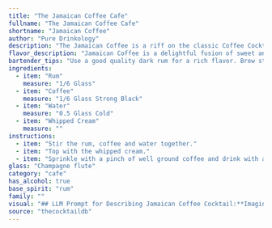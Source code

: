 ```yaml
---
title: "The Jamaican Coffee Cafe"
fullname: "The Jamaican Coffee Cafe"
shortname: "Jamaican Coffee"
author: "Pure Drinkology"
description: "The Jamaican Coffee is a riff on the classic Coffee Cocktail family, likely originating in the Caribbean. The rum adds a tropical twist to the traditional coffee and cream base, making it a perfect after-dinner drink. "
flavor_description: "Jamaican Coffee is a delightful fusion of sweet and bold flavors. The smooth rum provides a warm, caramel-like base, while the rich coffee adds a robust, earthy complexity.  A hint of water balances the sweetness, and the fluffy whipped cream adds a touch of airy lightness, culminating in a creamy, decadent finish. "
bartender_tips: "Use a good quality dark rum for a rich flavor. Brew strong coffee, ideally with a French press, and let it cool completely before mixing.  Chill the rum and water beforehand.  For the whipped cream, use a good quality heavy cream and add a pinch of powdered sugar.  Layer the ingredients carefully for a visually appealing presentation. "
ingredients:
  - item: "Rum"
    measure: "1/6 Glass"
  - item: "Coffee"
    measure: "1/6 Glass Strong Black"
  - item: "Water"
    measure: "0.5 Glass Cold"
  - item: "Whipped Cream"
    measure: ""
instructions:
  - item: "Stir the rum, coffee and water together."
  - item: "Top with the whipped cream."
  - item: "Sprinkle with a pinch of well ground coffee and drink with a straw."
glass: "Champagne flute"
category: "cafe"
has_alcohol: true
base_spirit: "rum"
family: ""
visual: "## LLM Prompt for Describing Jamaican Coffee Cocktail:**Imagine a tall, elegant glass filled with a rich, dark brown liquid. The surface shimmers with a thick layer of velvety whipped cream, its pristine white a stark contrast to the coffee depths below. The aroma is intoxicating, a blend of sweet rum, robust coffee, and the hint of a tropical breeze. The whipped cream is adorned with a delicate sprinkle of cinnamon, adding a touch of warmth and spice to the visual feast. What would you say about the appearance of this Jamaican Coffee cocktail?** "
source: "thecocktaildb"
---
```



